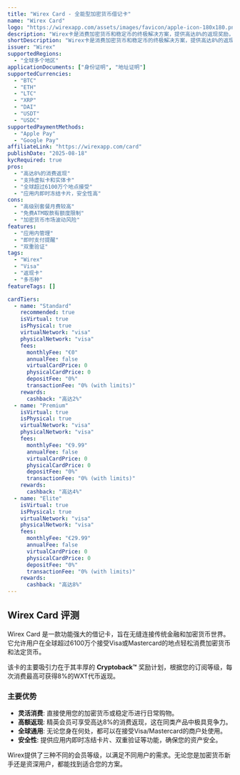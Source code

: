 ```yaml
---
title: "Wirex Card - 全能型加密货币借记卡"
name: "Wirex Card"
logo: "https://wirexapp.com/assets/images/favicon/apple-icon-180x180.png"
description: "Wirex卡是消费加密货币和稳定币的终极解决方案，提供高达8%的返现奖励，并让您掌控自己的资金安全。"
shortDescription: "Wirex卡是消费加密货币和稳定币的终极解决方案，提供高达8%的返现奖励，并让您掌控自己的资金安全。"
issuer: "Wirex"
supportedRegions:
  - "全球多个地区"
applicationDocuments: ["身份证明", "地址证明"]
supportedCurrencies:
  - "BTC"
  - "ETH"
  - "LTC"
  - "XRP"
  - "DAI"
  - "USDT"
  - "USDC"
supportedPaymentMethods:
  - "Apple Pay"
  - "Google Pay"
affiliateLink: "https://wirexapp.com/card"
publishDate: "2025-08-18"
kycRequired: true
pros:
  - "高达8%的消费返现"
  - "支持虚拟卡和实体卡"
  - "全球超过6100万个地点接受"
  - "应用内即时冻结卡片，安全性高"
cons:
  - "高级别套餐月费较高"
  - "免费ATM取款有额度限制"
  - "加密货币市场波动风险"
features:
  - "应用内管理"
  - "即时支付提醒"
  - "双重验证"
tags:
  - "Wirex"
  - "Visa"
  - "返现卡"
  - "多币种"
featureTags: []

cardTiers:
  - name: "Standard"
    recommended: true
    isVirtual: true
    isPhysical: true
    virtualNetwork: "visa"
    physicalNetwork: "visa"
    fees:
      monthlyFee: "€0"
      annualFee: false
      virtualCardPrice: 0
      physicalCardPrice: 0
      depositFee: "0%"
      transactionFee: "0% (with limits)"
    rewards:
      cashback: "高达2%"
  - name: "Premium"
    isVirtual: true
    isPhysical: true
    virtualNetwork: "visa"
    physicalNetwork: "visa"
    fees:
      monthlyFee: "€9.99"
      annualFee: false
      virtualCardPrice: 0
      physicalCardPrice: 0
      depositFee: "0%"
      transactionFee: "0% (with limits)"
    rewards:
      cashback: "高达4%"
  - name: "Elite"
    isVirtual: true
    isPhysical: true
    virtualNetwork: "visa"
    physicalNetwork: "visa"
    fees:
      monthlyFee: "€29.99"
      annualFee: false
      virtualCardPrice: 0
      physicalCardPrice: 0
      depositFee: "0%"
      transactionFee: "0% (with limits)"
    rewards:
      cashback: "高达8%"
---
```



## Wirex Card 评测

Wirex Card 是一款功能强大的借记卡，旨在无缝连接传统金融和加密货币世界。它允许用户在全球超过6100万个接受Visa或Mastercard的地点轻松消费加密货币和法定货币。

该卡的主要吸引力在于其丰厚的 **Cryptoback™** 奖励计划，根据您的订阅等级，每次消费最高可获得8%的WXT代币返现。

### 主要优势

*   **灵活消费**: 直接使用您的加密货币或稳定币进行日常购物。
*   **高额返现**: 精英会员可享受高达8%的消费返现，这在同类产品中极具竞争力。
*   **全球通用**: 无论您身在何处，都可以在接受Visa/Mastercard的商户处使用。
*   **安全性**: 提供应用内即时冻结卡片、双重验证等功能，确保您的资产安全。

Wirex提供了三种不同的会员等级，以满足不同用户的需求。无论您是加密货币新手还是资深用户，都能找到适合您的方案。

